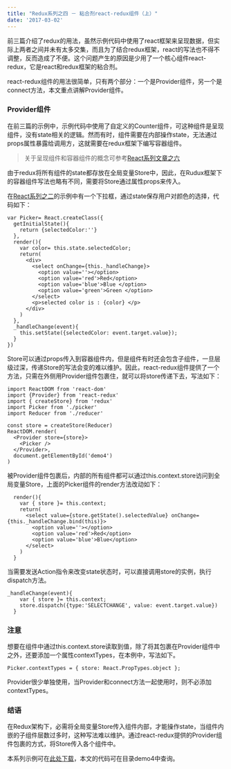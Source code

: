 ```yaml
---
title: "Redux系列之四 － 粘合剂react-redux组件（上）"
date: '2017-03-02'
---
```


前三篇介绍了redux的用法，虽然示例代码中使用了react框架来呈现数据，但实际上两者之间并未有太多交集，而且为了结合redux框架，react的写法也不得不调整，反而造成了不便。这个问题产生的原因是少用了一个核心组件react-redux，它是react和redux框架的粘合剂。

react-redux组件的用法很简单，只有两个部分：一个是Provider组件，另一个是connect方法，本文重点讲解Provider组件。
### Provider组件

在前三篇的示例中，示例代码中使用了自定义的Counter组件，可这种组件是呈现组件，没有state相关的逻辑。然而有时，组件需要在内部操作state，无法通过props属性暴露给调用方，这就需要在redux框架下编写容器组件。

> 关于呈现组件和容器组件的概念可参考[React系列文章之六](http://twomeetings.github.io/2016/03/20/React%E7%B3%BB%E5%88%97%E6%96%87%E7%AB%A0%E4%B9%8B%E5%85%AD%EF%BC%8Dstateless%E5%86%99%E6%B3%95/)

由于redux将所有组件的state都存放在全局变量Store中，因此，在Rudux框架下的容器组件写法也略有不同，需要将Store通过属性props来传入。

在[React系列之二](http://twomeetings.github.io/2016/02/20/React%E7%B3%BB%E5%88%97%E6%96%87%E7%AB%A0%E4%B9%8B%E4%BA%8C%EF%BC%8DpropType/)的示例中有一个下拉框，通过state保存用户对颜色的选择，代码如下：

```
var Picker= React.createClass({
  getInitialState(){
    return {selectedColor:''}
  },
  render(){
    var color= this.state.selectedColor;
    return(
      <div>
        <select onChange={this._handleChange}>
          <option value=''></option>
          <option value='red'>Red</option>
          <option value='blue'>Blue </option>
          <option value='green'>Green </option>
        </select>
        <p>selected color is : {color} </p>
      </div>
    )
  },
  _handleChange(event){
    this.setState({selectedColor: event.target.value});
  }
})
```

Store可以通过props传入到容器组件内，但是组件有时还会包含子组件，一旦层级过深，传递Store的写法会变的难以维护。因此，react-redux组件提供了一个方法，只需在外侧用Provider组件包裹住，就可以将store传递下去，写法如下：

```
import ReactDOM from 'react-dom'
import {Provider} from 'react-redux'
import { createStore} from 'redux'
import Picker from './picker'
import Reducer from './reducer'

const store = createStore(Reducer)
ReactDOM.render(
  <Provider store={store}>
    <Picker />
  </Provider>,
  document.getElementById('demo4')
)
```

被Provider组件包裹后，内部的所有组件都可以通过this.context.store访问到全局变量Store，上面的Picker组件的render方法改动如下：

```
  render(){
    var { store }= this.context;
    return(
      <select value={store.getState().selectedValue} onChange={this._handleChange.bind(this)}>
        <option value=''></option>
        <option value='red'>Red</option>
        <option value='blue'>Blue</option>
      </select>
    )
  }
```

当需要发送Action指令来改变state状态时，可以直接调用store的实例，执行dispatch方法。

```
_handleChange(event){
    var { store }= this.context;
    store.dispatch({type:'SELECTCHANGE', value: event.target.value})
  }
```

### 注意

想要在组件中通过this.context.store读取到值，除了将其包裹在Provider组件中之外，还要添加一个属性contextTypes，在本例中，写法如下。

```
Picker.contextTypes = { store: React.PropTypes.object };
```

Provider很少单独使用，当Provider和connect方法一起使用时，则不必添加contextTypes。

### 结语
在Redux架构下，必需将全局变量Store传入组件内部，才能操作state，当组件内嵌的子组件层数过多时，这种写法难以维护。通过react-redux提供的Provider组件包裹的方式，将Store传入各个组件中。

本系列示例可在[此处下载](https://github.com/twomeetings/reduxExample)，本文的代码可在目录demo4中查询。


